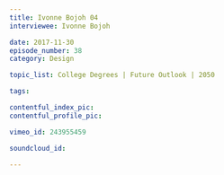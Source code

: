 ```yaml
---
title: Ivonne Bojoh 04
interviewee: Ivonne Bojoh

date: 2017-11-30
episode_number: 38
category: Design

topic_list: College Degrees | Future Outlook | 2050

tags:

contentful_index_pic:
contentful_profile_pic:

vimeo_id: 243955459

soundcloud_id:

---
```

